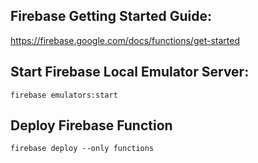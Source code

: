## Firebase Getting Started Guide: 
https://firebase.google.com/docs/functions/get-started

## Start Firebase Local Emulator Server:
```
firebase emulators:start
```

## Deploy Firebase Function
```
firebase deploy --only functions
```